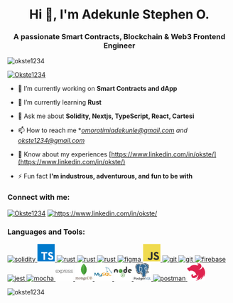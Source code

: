 
<h1 align="center">Hi 👋, I'm Adekunle Stephen O.</h1>
<h3 align="center">A passionate Smart Contracts, Blockchain & Web3 Frontend Engineer</h3>

<p align="left"> <img src="https://komarev.com/ghpvc/?username=okste1234&label=Profile%20views&color=0e75b6&style=flat" alt="okste1234" /> </p>

<!-- <p align="left"> <a href="https://github.com/ryo-ma/github-profile-trophy"><img src="https://github-profile-trophy.vercel.app/?username=okste1234" alt="okste1234" /></a> </p> -->

<p align="left"> <a href="https://twitter.com/Okste1234" target="blank"><img src="https://img.shields.io/twitter/follow/Okste1234?logo=twitter&style=for-the-badge" alt="Okste1234" /></a> </p>

- 🔭 I’m currently working on **Smart Contracts and dApp**

- 🌱 I’m currently learning **Rust**

- 💬 Ask me about **Solidity, Nextjs, TypeScript, React, Cartesi**

- 📫 How to reach me **omorotimiadekunle@gmail.com *and okste1234@gmail.com** 

- 📄 Know about my experiences [https://www.linkedin.com/in/okste/](https://www.linkedin.com/in/okste/)

- ⚡ Fun fact **I'm industrous, adventurous, and fun to be with**

<h3 align="left">Connect with me:</h3>
<p align="left">
<a href="https://twitter.com/Okste1234" target="blank"><img align="center" src="https://raw.githubusercontent.com/rahuldkjain/github-profile-readme-generator/master/src/images/icons/Social/twitter.svg" alt="Okste1234" height="30" width="40" /></a>
<a href="https://www.linkedin.com/in/okste/" target="blank"><img align="center" src="https://raw.githubusercontent.com/rahuldkjain/github-profile-readme-generator/master/src/images/icons/Social/linked-in-alt.svg" alt="https://www.linkedin.com/in/okste/" height="30" width="40" /></a>
</p>

<h3 align="left">Languages and Tools:</h3>
<p align="left"> <a href="https://solidity-by-example.org/" target="_blank" rel="noreferrer"> <img src="https://svgur.com/i/eKG.svg" alt="solidity" width="40" height="40"/> </a> <a href="https://www.typescriptlang.org/" target="_blank" rel="noreferrer"> <img src="https://raw.githubusercontent.com/devicons/devicon/master/icons/typescript/typescript-original.svg" alt="typescript" width="40" height="40"/> </a><a href="https://www.rust-lang.org/" target="_blank" rel="noreferrer"> <img src="https://www.rust-lang.org/static/images/rust-logo-blk.svg" alt="rust" width="40" height="40"/> </a><a href="https://react.dev/" target="_blank" rel="noreferrer"> <img src="https://www.svgrepo.com/show/303500/react-1-logo.svg" alt="rust" width="40" height="40"/> </a><a href="https://nextjs.org/" target="_blank" rel="noreferrer"> <img src="https://www.svgrepo.com/show/354113/nextjs-icon.svg" alt="rust" width="40" height="40"/> </a><a href="https://www.figma.com/" target="_blank" rel="noreferrer"> <img src="https://www.vectorlogo.zone/logos/figma/figma-icon.svg" alt="figma" width="40" height="40"/> </a><a href="https://developer.mozilla.org/en-US/docs/Web/JavaScript" target="_blank" rel="noreferrer"> <img src="https://raw.githubusercontent.com/devicons/devicon/master/icons/javascript/javascript-original.svg" alt="javascript" width="40" height="40"/></a><a href="https://cartesi.io/" target="_blank" rel="noreferrer"> <img src="https://cryptologos.cc/logos/cartesi-ctsi-logo.png" alt="git" width="40" height="40"/> </a> <a href="https://git-scm.com/" target="_blank" rel="noreferrer"> <img src="https://www.vectorlogo.zone/logos/git-scm/git-scm-icon.svg" alt="git" width="40" height="40"/> </a> <a href="https://firebase.google.com/" target="_blank" rel="noreferrer"> <img src="https://www.vectorlogo.zone/logos/firebase/firebase-icon.svg" alt="firebase" width="40" height="40"/> </a> <a href="https://jestjs.io" target="_blank" rel="noreferrer"> <img src="https://www.vectorlogo.zone/logos/jestjsio/jestjsio-icon.svg" alt="jest" width="40" height="40"/> </a> <a href="https://mochajs.org" target="_blank" rel="noreferrer"> <img src="https://www.vectorlogo.zone/logos/mochajs/mochajs-icon.svg" alt="mocha" width="40" height="40"/> </a><a href="https://expressjs.com" target="_blank" rel="noreferrer"> <img src="https://raw.githubusercontent.com/devicons/devicon/master/icons/express/express-original-wordmark.svg" alt="express" width="40" height="40"/> </a> <a href="https://www.mongodb.com/" target="_blank" rel="noreferrer"> <img src="https://raw.githubusercontent.com/devicons/devicon/master/icons/mongodb/mongodb-original-wordmark.svg" alt="mongodb" width="40" height="40"/> </a> <a href="https://www.mysql.com/" target="_blank" rel="noreferrer"> <img src="https://raw.githubusercontent.com/devicons/devicon/master/icons/mysql/mysql-original-wordmark.svg" alt="mysql" width="40" height="40"/> </a> <a href="https://nodejs.org" target="_blank" rel="noreferrer"> <img src="https://raw.githubusercontent.com/devicons/devicon/master/icons/nodejs/nodejs-original-wordmark.svg" alt="nodejs" width="40" height="40"/> </a> <a href="https://www.postgresql.org" target="_blank" rel="noreferrer"> <img src="https://raw.githubusercontent.com/devicons/devicon/master/icons/postgresql/postgresql-original-wordmark.svg" alt="postgresql" width="40" height="40"/> </a> <a href="https://postman.com" target="_blank" rel="noreferrer"> <img src="https://www.vectorlogo.zone/logos/getpostman/getpostman-icon.svg" alt="postman" width="40" height="40"/> </a> <a href="https://nestjs.com/" target="_blank" rel="noreferrer"> <img src="https://raw.githubusercontent.com/devicons/devicon/master/icons/nestjs/nestjs-plain.svg" alt="nestjs" width="40" height="40"/> </a> </p>

<p><img align="left" src="https://github-readme-stats.vercel.app/api/top-langs?username=okste1234&show_icons=true&locale=en&layout=compact" alt="okste1234" /></p>

<!-- <p>&nbsp;<img align="center" src="https://github-readme-stats.vercel.app/api?username=okste1234&show_icons=true&locale=en" alt="okste1234" /></p> -->

<!-- <p><img align="center" src="https://github-readme-streak-stats.herokuapp.com/?user=okste1234&" alt="okste1234" /></p> -->
